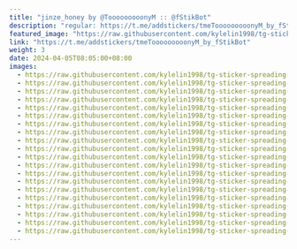 ```yaml
---
title: "jinze_honey by @TooooooooonyM :: @fStikBot"
description: "regular: https://t.me/addstickers/tmeTooooooooonyM_by_fStikBot"
featured_image: "https://raw.githubusercontent.com/kylelin1998/tg-sticker-spreading-worldwide-images/main/img/5430dddf-e20c-49d5-a932-4ab0d4901cd3.jpg"
link: "https://t.me/addstickers/tmeTooooooooonyM_by_fStikBot"
weight: 3
date: 2024-04-05T08:05:00+08:00
images:
  - https://raw.githubusercontent.com/kylelin1998/tg-sticker-spreading-worldwide-images/main/img/5430dddf-e20c-49d5-a932-4ab0d4901cd3.jpg
  - https://raw.githubusercontent.com/kylelin1998/tg-sticker-spreading-worldwide-images/main/img/ce81bad6-be4a-44bb-9542-df514d225992.jpg
  - https://raw.githubusercontent.com/kylelin1998/tg-sticker-spreading-worldwide-images/main/img/7384c1ef-a158-4f27-9605-256bb175afc4.jpg
  - https://raw.githubusercontent.com/kylelin1998/tg-sticker-spreading-worldwide-images/main/img/e0e4d982-6f9f-4d8e-b405-3a772e49aafe.jpg
  - https://raw.githubusercontent.com/kylelin1998/tg-sticker-spreading-worldwide-images/main/img/206c9b7f-e66a-4ef1-81d1-24c827b3bcd9.jpg
  - https://raw.githubusercontent.com/kylelin1998/tg-sticker-spreading-worldwide-images/main/img/aa92e237-c3b6-4961-8895-0d5d6a00384a.jpg
  - https://raw.githubusercontent.com/kylelin1998/tg-sticker-spreading-worldwide-images/main/img/5f12f14e-76f4-4f80-be32-1cfa869ce751.jpg
  - https://raw.githubusercontent.com/kylelin1998/tg-sticker-spreading-worldwide-images/main/img/80c37a64-a4b6-4004-9e50-99a5f3db7c70.jpg
  - https://raw.githubusercontent.com/kylelin1998/tg-sticker-spreading-worldwide-images/main/img/75bc2715-8abb-4f11-a8bf-65c85dadf4ad.jpg
  - https://raw.githubusercontent.com/kylelin1998/tg-sticker-spreading-worldwide-images/main/img/7ec5cad9-bcc3-4525-8de9-a86f51b06fd8.jpg
  - https://raw.githubusercontent.com/kylelin1998/tg-sticker-spreading-worldwide-images/main/img/5b38a504-a9b2-4eb7-8301-3a209af95fbf.jpg
  - https://raw.githubusercontent.com/kylelin1998/tg-sticker-spreading-worldwide-images/main/img/96b2cd07-4185-430d-b6b6-f2f1ab571571.jpg
  - https://raw.githubusercontent.com/kylelin1998/tg-sticker-spreading-worldwide-images/main/img/b94cacef-182e-45cb-8bf6-dc20de3adea7.jpg
  - https://raw.githubusercontent.com/kylelin1998/tg-sticker-spreading-worldwide-images/main/img/02cb229c-8e1f-4477-8a23-c6c80b57a211.jpg
  - https://raw.githubusercontent.com/kylelin1998/tg-sticker-spreading-worldwide-images/main/img/33e77b48-1df6-4fa7-8f98-a21a964c7b3f.jpg
  - https://raw.githubusercontent.com/kylelin1998/tg-sticker-spreading-worldwide-images/main/img/b4500c8d-7a63-41f9-9e84-3f35d106e03e.jpg
  - https://raw.githubusercontent.com/kylelin1998/tg-sticker-spreading-worldwide-images/main/img/1ca278a9-8a80-460c-8d21-7be6ecb50313.jpg
  - https://raw.githubusercontent.com/kylelin1998/tg-sticker-spreading-worldwide-images/main/img/b2d30c8a-09f1-44b6-8245-5983f1e86914.jpg
  - https://raw.githubusercontent.com/kylelin1998/tg-sticker-spreading-worldwide-images/main/img/614fbe83-dd2f-4067-b887-f67c365ac1fd.jpg
  - https://raw.githubusercontent.com/kylelin1998/tg-sticker-spreading-worldwide-images/main/img/3af6355e-4d86-48ab-87a4-cdf5edbab6c4.jpg
---
```

